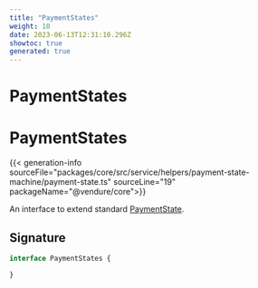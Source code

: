 ```yaml
---
title: "PaymentStates"
weight: 10
date: 2023-06-13T12:31:10.296Z
showtoc: true
generated: true
---
```

<!-- This file was generated from the Vendure source. Do not modify. Instead, re-run the "docs:build" script -->

# PaymentStates
<div class="symbol">


# PaymentStates

{{< generation-info sourceFile="packages/core/src/service/helpers/payment-state-machine/payment-state.ts" sourceLine="19" packageName="@vendure/core">}}

An interface to extend standard <a href='/typescript-api/payment/payment-state#paymentstate'>PaymentState</a>.

## Signature

```TypeScript
interface PaymentStates {

}
```
</div>
